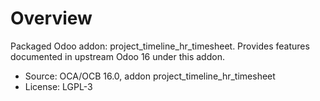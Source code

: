# Overview

Packaged Odoo addon: project_timeline_hr_timesheet. Provides features documented in upstream Odoo 16 under this addon.

- Source: OCA/OCB 16.0, addon project_timeline_hr_timesheet
- License: LGPL-3
